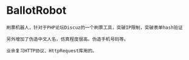 # BallotRobot
    刷票机器人，针对于PHP论坛Discuz的一个刷票工具，突破IP限制，突破表单hash验证

    另外增加了伪造中文人名，仿真程度很高。伪造手机号码等。

    业余复习HTTP协议、HttpRequest库用的。

